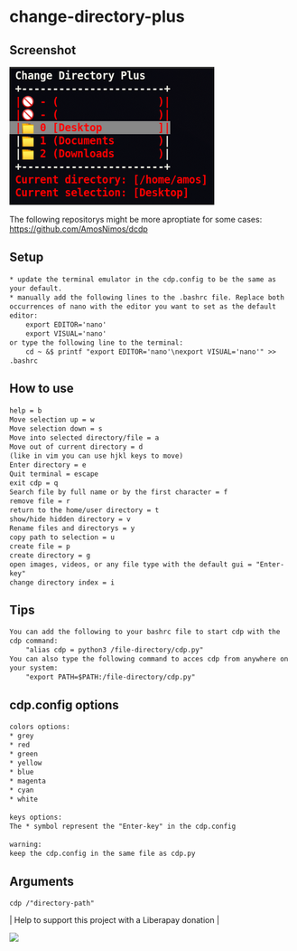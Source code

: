 # change-directory-plus

## Screenshot
![](cdp_screenshot/cdp_001.png)

The following repositorys might be more aproptiate for some cases:
	https://github.com/AmosNimos/dcdp

## Setup
	* update the terminal emulator in the cdp.config to be the same as your default.
	* manually add the following lines to the .bashrc file. Replace both occurrences of nano with the editor you want to set as the default editor: 
		export EDITOR='nano'
		export VISUAL='nano'
	or type the following line to the terminal:
		cd ~ &$ printf "export EDITOR='nano'\nexport VISUAL='nano'" >> .bashrc
	



## How to use
	help = b
	Move selection up = w
	Move selection down = s
	Move into selected directory/file = a
	Move out of current directory = d
	(like in vim you can use hjkl keys to move)
	Enter directory = e
	Quit terminal = escape
	exit cdp = q
	Search file by full name or by the first character = f
	remove file = r
	return to the home/user directory = t
	show/hide hidden directory = v
	Rename files and directorys = y
	copy path to selection = u
	create file = p
	create directory = g
	open images, videos, or any file type with the default gui = "Enter-key"
	change directory index = i 

## Tips
	You can add the following to your bashrc file to start cdp with the cdp command:
		"alias cdp = python3 /file-directory/cdp.py"
	You can also type the following command to acces cdp from anywhere on your system:
		"export PATH=$PATH:/file-directory/cdp.py"
	
	
	
	
## cdp.config options
	colors options:
	* grey
	* red
	* green
	* yellow
	* blue
	* magenta
	* cyan
	* white

	keys options:
	The * symbol represent the "Enter-key" in the cdp.config

	warning:
	keep the cdp.config in the same file as cdp.py

## Arguments
	cdp /"directory-path"
	
| Help to support this project with a Liberapay donation |

[![](https://liberapay.com/assets/widgets/donate.svg)](
https://liberapay.com/Amos_Nimos/donate)


